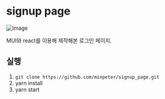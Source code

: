 # signup page

![image](https://user-images.githubusercontent.com/62207008/205444917-593d68e6-395a-4c95-98b1-88dc71505ef6.png)

MUI와 react를 이용해 제작해본 로그인 페이지.

## 실행

1. `git clone https://github.com/minpeter/signup_page.git`
2. yarn install
3. yarn start
